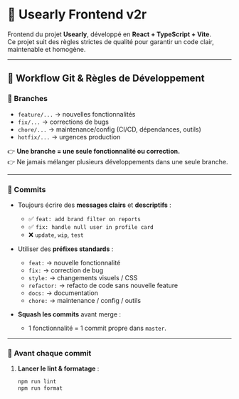 # 🚀 Usearly Frontend v2r

Frontend du projet **Usearly**, développé en **React + TypeScript + Vite**.  
Ce projet suit des règles strictes de qualité pour garantir un code clair, maintenable et homogène.

---

## 📌 Workflow Git & Règles de Développement

### 🔹 Branches

- `feature/...` → nouvelles fonctionnalités
- `fix/...` → corrections de bugs
- `chore/...` → maintenance/config (CI/CD, dépendances, outils)
- `hotfix/...` → urgences production

👉 **Une branche = une seule fonctionnalité ou correction.**  
👉 Ne jamais mélanger plusieurs développements dans une seule branche.

---

### 🔹 Commits

- Toujours écrire des **messages clairs** et **descriptifs** :
  - ✅ `feat: add brand filter on reports`
  - ✅ `fix: handle null user in profile card`
  - ❌ `update`, `wip`, `test`

- Utiliser des **préfixes standards** :
  - `feat:` → nouvelle fonctionnalité
  - `fix:` → correction de bug
  - `style:` → changements visuels / CSS
  - `refactor:` → refacto de code sans nouvelle feature
  - `docs:` → documentation
  - `chore:` → maintenance / config / outils

- **Squash les commits** avant merge :
  - 1 fonctionnalité = 1 commit propre dans `master`.

---

### 🔹 Avant chaque commit

1. **Lancer le lint & formatage** :
   ```bash
   npm run lint
   npm run format
   ```
